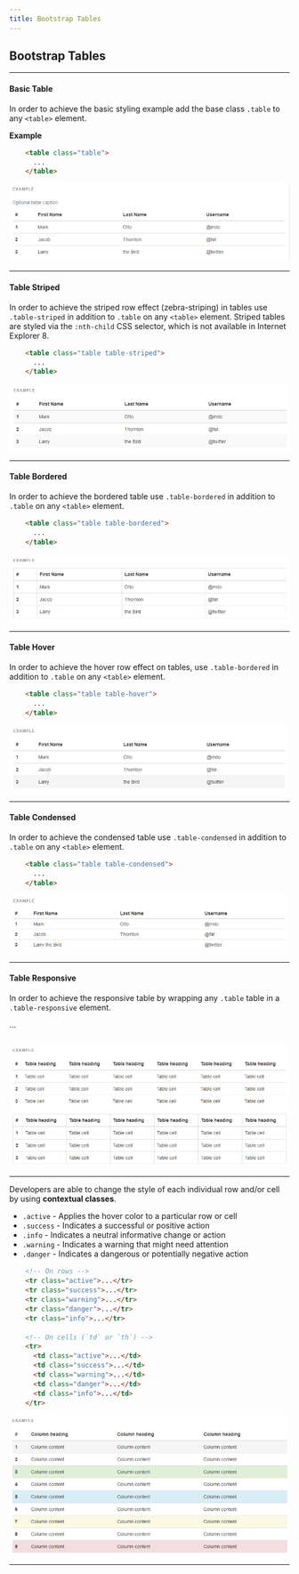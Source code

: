 ```yaml
---
title: Bootstrap Tables
---
```

## Bootstrap Tables
---

#### Basic Table
In order to achieve the basic styling example add the base class `.table` to any `<table>` element.

**Example**

```html
    <table class="table">
      ...
    </table>
```

![Basic Table](https://github.com/TroyB12/Pictures/blob/master/Basic%20Table.PNG)

---
#### Table Striped

In order to achieve the striped row effect (zebra-striping) in tables use `.table-striped` in addition to `.table` on any `<table>` element.  Striped tables are styled via the `:nth-child` CSS selector, which is not available in Internet Explorer 8.

```html
    <table class="table table-striped">
      ...
    </table>
```
![Striped Table](https://github.com/TroyB12/Pictures/blob/master/Table%20Striped.PNG)

---
#### Table Bordered

In order to achieve the bordered table use `.table-bordered` in addition to `.table` on any `<table>` element.

```html
    <table class="table table-bordered">
      ...
    </table>
```
![Bordered Table](https://github.com/TroyB12/Pictures/blob/master/Table%20Bordered.PNG)

---
#### Table Hover

In order to achieve the hover row effect on tables, use `.table-bordered` in addition to `.table` on any `<table>` element.

```html
    <table class="table table-hover">
      ...
    </table>
```
![Hover Table](https://github.com/TroyB12/Pictures/blob/master/Table%20Hover.PNG)

---
#### Table Condensed

In order to achieve the condensed table use `.table-condensed` in addition to `.table` on any `<table>` element.

```html
    <table class="table table-condensed">
      ...
    </table>
```
![Condensed Table](https://github.com/TroyB12/Pictures/blob/master/Table%20Condensed.PNG)

---

#### Table Responsive

In order to achieve the responsive table by wrapping any `.table` table in a `.table-responsive` element.

<div class="table-responsive">
  <table class="table">
    ...
  </table>
</div>

![Responsive Table](https://github.com/TroyB12/Pictures/blob/master/Table%20Responsive.PNG)

---

Developers are able to change the style of each individual row and/or cell by using **contextual classes**.

- `.active` -	Applies the hover color to a particular row or cell
- `.success` -	Indicates a successful or positive action
- `.info` -	Indicates a neutral informative change or action
- `.warning` -	Indicates a warning that might need attention
- `.danger` -	Indicates a dangerous or potentially negative action

```html
    <!-- On rows -->
    <tr class="active">...</tr>
    <tr class="success">...</tr>
    <tr class="warning">...</tr>
    <tr class="danger">...</tr>
    <tr class="info">...</tr>

    <!-- On cells (`td` or `th`) -->
    <tr>
      <td class="active">...</td>
      <td class="success">...</td>
      <td class="warning">...</td>
      <td class="danger">...</td>
      <td class="info">...</td>
    </tr>
```

![Contextual Class Table](https://github.com/TroyB12/Pictures/blob/master/Table%20Contextual%20Classes.PNG)

---

